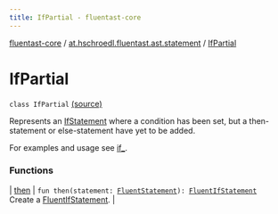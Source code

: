 ```yaml
---
title: IfPartial - fluentast-core
---
```


[fluentast-core](../../index.html) / [at.hschroedl.fluentast.ast.statement](../index.html) / [IfPartial](.)

# IfPartial

`class IfPartial` [(source)](http://github.com/hschroedl/fluentast/tree/master/core/at.hschroedl.fluentast/ast/statement/IfStatement.kt#L64)

Represents an [IfStatement](https://help.eclipse.org/neon/topic/org.eclipse.jdt.doc.isv/reference/api/org/eclipse/jdt/core/dom/IfStatement.html) where a condition has
been set, but a then-statement or else-statement have yet to be added.

For examples and usage see [if_](../../at.hschroedl.fluentast/if_.html).

### Functions

| [then](then.html) | `fun then(statement: `[`FluentStatement`](../-fluent-statement/index.html)`): `[`FluentIfStatement`](../-fluent-if-statement/index.html)<br>Create a [FluentIfStatement](../-fluent-if-statement/index.html). |

